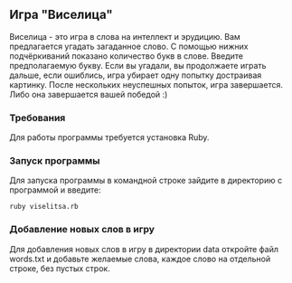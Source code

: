 ## Игра "Виселица" ##

Виселица - это игра в слова на интеллект и эрудицию. 
Вам предлагается угадать загаданное слово. С помощью нижних подчёркиваний показано количество букв в слове.
Введите предполагаемую букву. Если вы угадали, вы продолжаете играть дальше, если ошиблись, игра убирает одну попытку достраивая картинку. 
После нескольких неуспешных попыток, игра завершается. Либо она завершается вашей победой :)

### Требования ###

Для работы программы требуется установка Ruby.

### Запуск программы ###

Для запуска программы в командной строке зайдите в директорию с программой и введите:

```
ruby viselitsa.rb
```

### Добавление новых слов в игру ###

Для добавления новых слов в игру в директории data откройте файл words.txt и добавьте желаемые слова, каждое слово на отдельной строке, 
без пустых строк.
